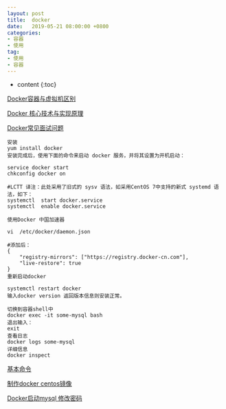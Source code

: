 ```yaml
---
layout: post
title:  docker
date:   2019-05-21 08:00:00 +0800
categories: 
- 容器
- 使用
tag: 
- 使用
- 容器
---
```


* content
{:toc}

[Docker容器与虚拟机区别](https://www.cnblogs.com/pangguoping/articles/5515286.html)

[Docker 核心技术与实现原理](https://draveness.me/docker)

[Docker常见面试问题](https://zhuanlan.zhihu.com/p/62653543)
  
```
安装   
yum install docker   
安装完成后，使用下面的命令来启动 docker 服务，并将其设置为开机启动：

service docker start
chkconfig docker on

#LCTT 译注：此处采用了旧式的 sysv 语法，如采用CentOS 7中支持的新式 systemd 语法，如下：
systemctl  start docker.service
systemctl  enable docker.service

使用Docker 中国加速器

vi  /etc/docker/daemon.json

#添加后：
{
    "registry-mirrors": ["https://registry.docker-cn.com"],
    "live-restore": true
}
重新启动docker

systemctl restart docker
输入docker version 返回版本信息则安装正常。

切换到容器shell中   
docker exec -it some-mysql bash   
退出输入：   
exit   
查看日志   
docker logs some-mysql
详细信息
docker inspect
```
[基本命令](http://blog.51cto.com/ityouknow/2083688)   


[制作docker centos镜像](https://blog.csdn.net/JXYZH11/article/details/79112655)   


[Docker启动mysql 修改密码](https://www.cnblogs.com/airycode/p/9165894.html)   
